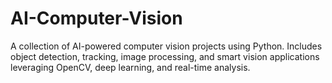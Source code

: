 # AI-Computer-Vision
A collection of AI-powered computer vision projects using Python. Includes object detection, tracking, image processing, and smart vision applications leveraging OpenCV, deep learning, and real-time analysis.

